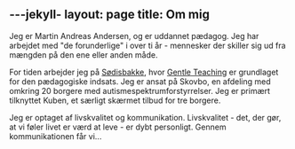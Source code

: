 ---jekyll-
layout: page
title: Om mig
---
Jeg er Martin Andreas Andersen, og er uddannet pædagog. Jeg har arbejdet med "de forunderlige" i over ti år - mennesker der skiller sig ud fra mængden på den ene eller anden måde.

For tiden arbejder jeg på [Sødisbakke](http://sodisbakke.rn.dk), hvor [Gentle Teaching](link) er grundlaget for den pædagogiske indsats. Jeg er ansat på Skovbo, en afdeling med omkring 20 borgere med autismespektrumforstyrrelser. Jeg er primært tilknyttet Kuben, et særligt skærmet tilbud  for tre borgere.

Jeg er optaget af livskvalitet og kommunikation. Livskvalitet - det, der gør, at vi føler livet er værd at leve - er dybt personligt. Gennem kommunikationen får vi...